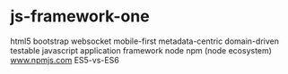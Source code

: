 # js-framework-one
html5 bootstrap websocket mobile-first metadata-centric domain-driven testable javascript application framework node npm (node ecosystem) www.npmjs.com ES5-vs-ES6
